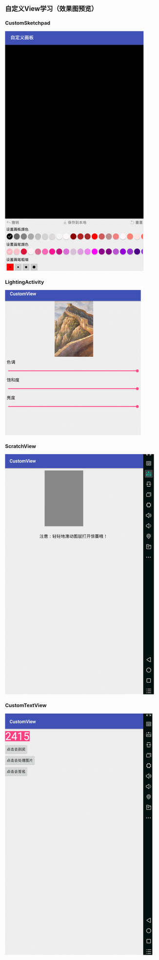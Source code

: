 ## 自定义View学习（效果图预览）

### CustomSketchpad
![image](https://github.com/lyh1299259684/CustomView/blob/master/app/src/main/assets/Gif/Sketchpad.gif)

### LightingActivity
![image](https://github.com/lyh1299259684/CustomView/blob/master/app/src/main/assets/Gif/Lighting.gif)

### ScratchView
![image](https://github.com/lyh1299259684/CustomView/blob/master/app/src/main/assets/Gif/Scratch.gif)

### CustomTextView
![image](https://github.com/lyh1299259684/CustomView/blob/master/app/src/main/assets/Gif/VerificationCode.gif)
